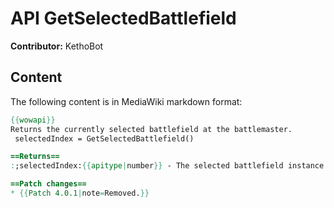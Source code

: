 # API GetSelectedBattlefield

**Contributor:** KethoBot

## Content

The following content is in MediaWiki markdown format:

```mediawiki
{{wowapi}}
Returns the currently selected battlefield at the battlemaster.
 selectedIndex = GetSelectedBattlefield()

==Returns==
:;selectedIndex:{{apitype|number}} - The selected battlefield instance index. The zeroth index is "First Available".

==Patch changes==
* {{Patch 4.0.1|note=Removed.}}
```
